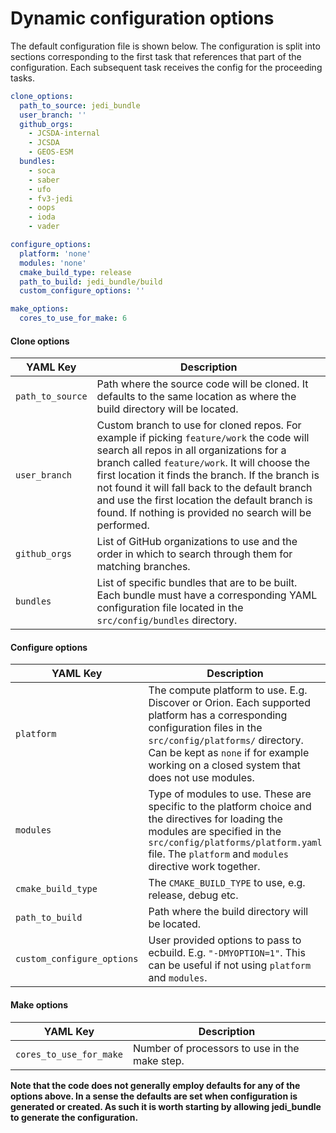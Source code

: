 # Dynamic configuration options

The default configuration file is shown below. The configuration is split into sections corresponding to the first task that references that part of the configuration. Each subsequent task receives the config for the proceeding tasks.

``` YAML
clone_options:
  path_to_source: jedi_bundle
  user_branch: ''
  github_orgs:
    - JCSDA-internal
    - JCSDA
    - GEOS-ESM
  bundles:
    - soca
    - saber
    - ufo
    - fv3-jedi
    - oops
    - ioda
    - vader

configure_options:
  platform: 'none'
  modules: 'none'
  cmake_build_type: release
  path_to_build: jedi_bundle/build
  custom_configure_options: ''

make_options:
  cores_to_use_for_make: 6
```

#### Clone options
| YAML Key                | Description |
| ------------------------| ----------- |
|`path_to_source`         | Path where the source code will be cloned. It defaults to the same location as where the build directory will be located. |
|`user_branch`            | Custom branch to use for cloned repos. For example if picking `feature/work` the code will search all repos in all organizations for a branch called `feature/work`. It will choose the first location it finds the branch. If the branch is not found it will fall back to the default branch and use the first location the default branch is found. If nothing is provided no search will be performed. |
|`github_orgs`            | List of GitHub organizations to use and the order in which to search through them for matching branches. |
|`bundles`                | List of specific bundles that are to be built. Each bundle must have a corresponding YAML configuration file located in the `src/config/bundles` directory. |

#### Configure options

| YAML Key                  | Description |
| ------------------------- | ----------- |
| `platform`                | The compute platform to use. E.g. Discover or Orion. Each supported platform has a corresponding configuration files in the `src/config/platforms/` directory. Can be kept as `none` if for example working on a closed system that does not use modules.      |
| `modules`                 | Type of modules to use. These are specific to the platform choice and the directives for loading the modules are specified in the `src/config/platforms/platform.yaml` file. The `platform` and `modules` directive work together.       |
| `cmake_build_type`        | The `CMAKE_BUILD_TYPE` to use, e.g. release, debug etc. |
| `path_to_build`           | Path where the build directory will be located. |
| `custom_configure_options`| User provided options to pass to ecbuild. E.g. `"-DMYOPTION=1"`. This can be useful if not using `platform` and `modules`. |

#### Make options

| YAML Key                | Description |
| ------------------------| ----------- |
| `cores_to_use_for_make` | Number of processors to use in the make step. |


**Note that the code does not generally employ defaults for any of the options above. In a sense the defaults are set when configuration is generated or created. As such it is worth starting by allowing jedi_bundle to generate the configuration.**

